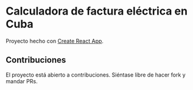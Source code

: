 # Calculadora de factura eléctrica en Cuba

Proyecto hecho con [Create React App](https://github.com/facebook/create-react-app).

## Contribuciones

El proyecto está abierto a contribuciones. Siéntase libre de hacer fork y mandar PRs.

